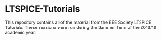# LTSPICE-Tutorials
This repository contains all of the material from the EEE Society LTSPICE Tutorials. These sessions were run during the Summer Term of the 2018/19 academic year.
